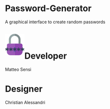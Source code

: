 # Password-Generator
 A graphical interface to create random passwords
 
 <br/>
 
 <img align="left" alt="Password Generator" width="64px" src="https://github.com/Omnia-Beyond/Password-Generator/blob/main/images/logos/logo.png?raw=true"/>
 
 <br/>
 
# Developer
 Matteo Sensi
 
# Designer
 Christian Alessandri
